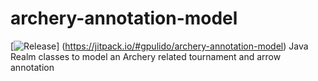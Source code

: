# archery-annotation-model
[![Release](https://jitpack.io/v/gpulido/archery-annotation-model.svg)]
(https://jitpack.io/#gpulido/archery-annotation-model)
Java Realm classes to model an Archery related tournament and arrow annotation
